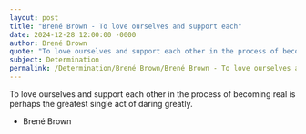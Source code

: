 ```yaml
---
layout: post
title: "Brené Brown - To love ourselves and support each"
date: 2024-12-28 12:00:00 -0000
author: Brené Brown
quote: "To love ourselves and support each other in the process of becoming real is perhaps the greatest single act of daring greatly."
subject: Determination
permalink: /Determination/Brené Brown/Brené Brown - To love ourselves and support each
---
```


To love ourselves and support each other in the process of becoming real is perhaps the greatest single act of daring greatly.

- Brené Brown
